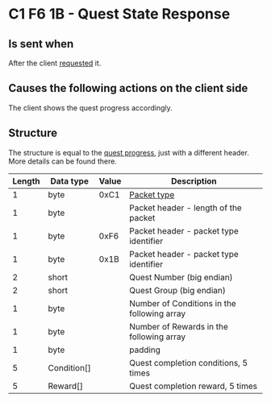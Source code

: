 ﻿# C1 F6 1B - Quest State Response

## Is sent when
After the client [requested](<C1F60A - Quest Initialization Request (by client).md>) it.

## Causes the following actions on the client side
The client shows the quest progress accordingly.


## Structure

The structure is equal to the [quest progress](<C1F60C - Quest Progress (by server).md>), just with a different header. More details can be found there.

|  Length  | Data type | Value | Description |
|----------|---------|-------------|---------|
| 1 | byte | 0xC1   | [Packet type](PacketTypes.md) |
| 1 | byte |        | Packet header - length of the packet |
| 1 | byte | 0xF6   | Packet header - packet type identifier |
| 1 | byte | 0x1B   | Packet header - packet type identifier |
| 2 | short |       | Quest Number (big endian) |
| 2 | short |       | Quest Group (big endian) |
| 1 | byte |        | Number of Conditions in the following array |
| 1 | byte |        | Number of Rewards in the following array |
| 1 | byte |        | padding |
| 5 | Condition[] | | Quest completion conditions, 5 times  |
| 5 | Reward[]|     | Quest completion reward, 5 times |